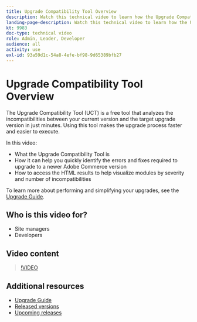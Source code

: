 ```yaml
---
title: Upgrade Compatibility Tool Overview
description: Watch this technical video to learn how the Upgrade Compatibility Tool can make your next upgrade easier, cheaper, and faster.
landing-page-description: Watch this technical video to learn how the Upgrade Compatibility Tool can make your next upgrade easier, cheaper, and faster.
kt: 9983
doc-type: technical video
role: Admin, Leader, Developer
audience: all
activity: use
exl-id: 93a59d1c-54a8-4efe-bf98-9d65389bfb27
---
```

# Upgrade Compatibility Tool Overview

The Upgrade Compatibility Tool (UCT) is a free tool that analyzes the incompatibilities between your current version and the target upgrade version in just minutes. Using this tool makes the upgrade process faster and easier to execute.

In this video:

- What the Upgrade Compatibility Tool is
- How it can help you quickly identify the errors and fixes required to upgrade to a newer Adobe Commerce version
- How to access the HTML results to help visualize modules by severity and number of incompatibilities 
 
To learn more about performing and simplifying your upgrades, see the [Upgrade Guide](https://experienceleague.adobe.com/docs/commerce-operations/upgrade-guide/overview.html).

## Who is this video for?

- Site managers
- Developers

## Video content

>[!VIDEO](https://video.tv.adobe.com/v/341245?quality=12&learn=on)

## Additional resources

- [Upgrade Guide](https://experienceleague.adobe.com/docs/commerce-operations/upgrade-guide/overview.html)
- [Released versions](https://devdocs.magento.com/release/released-versions.html)
- [Upcoming releases](https://devdocs.magento.com/release/)
